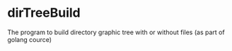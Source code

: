 # dirTreeBuild
The program to build directory graphic tree with or without files (as part of golang cource)
